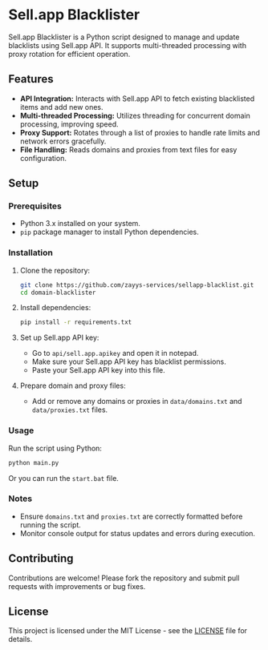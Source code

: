 # Sell.app Blacklister

Sell.app Blacklister is a Python script designed to manage and update blacklists using Sell.app API. It supports multi-threaded processing with proxy rotation for efficient operation.

## Features

- **API Integration:** Interacts with Sell.app API to fetch existing blacklisted items and add new ones.
- **Multi-threaded Processing:** Utilizes threading for concurrent domain processing, improving speed.
- **Proxy Support:** Rotates through a list of proxies to handle rate limits and network errors gracefully.
- **File Handling:** Reads domains and proxies from text files for easy configuration.

## Setup

### Prerequisites

- Python 3.x installed on your system.
- `pip` package manager to install Python dependencies.

### Installation

1. Clone the repository:
   ```bash
   git clone https://github.com/zayys-services/sellapp-blacklist.git
   cd domain-blacklister
   ```

2. Install dependencies:
   ```bash
   pip install -r requirements.txt
   ```

3. Set up Sell.app API key:
   - Go to `api/sell.app.apikey` and open it in notepad.
   - Make sure your Sell.app API key has blacklist permissions.
   - Paste your Sell.app API key into this file.

4. Prepare domain and proxy files:
   - Add or remove any domains or proxies in `data/domains.txt` and `data/proxies.txt` files.

### Usage

Run the script using Python:

```bash
python main.py
```

Or you can run the `start.bat` file.

### Notes

- Ensure `domains.txt` and `proxies.txt` are correctly formatted before running the script.
- Monitor console output for status updates and errors during execution.

## Contributing

Contributions are welcome! Please fork the repository and submit pull requests with improvements or bug fixes.

## License

This project is licensed under the MIT License - see the [LICENSE](LICENSE) file for details.
